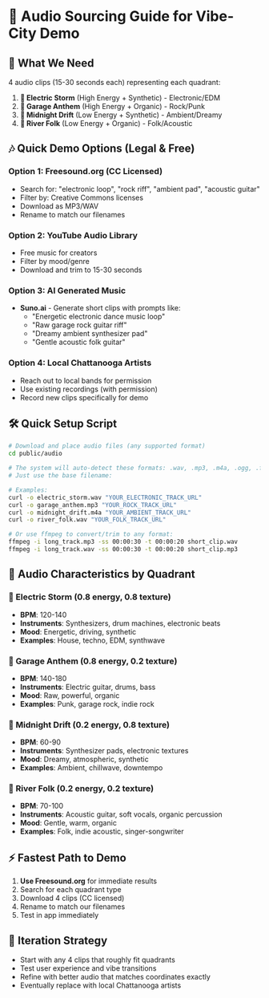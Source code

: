 # 🎵 Audio Sourcing Guide for Vibe-City Demo

## 🎯 What We Need

4 audio clips (15-30 seconds each) representing each quadrant:

1. **🔋 Electric Storm** (High Energy + Synthetic) - Electronic/EDM
2. **🎸 Garage Anthem** (High Energy + Organic) - Rock/Punk  
3. **🌌 Midnight Drift** (Low Energy + Synthetic) - Ambient/Dreamy
4. **🧃 River Folk** (Low Energy + Organic) - Folk/Acoustic

## 🎶 Quick Demo Options (Legal & Free)

### Option 1: Freesound.org (CC Licensed)
- Search for: "electronic loop", "rock riff", "ambient pad", "acoustic guitar"
- Filter by: Creative Commons licenses
- Download as MP3/WAV
- Rename to match our filenames

### Option 2: YouTube Audio Library
- Free music for creators
- Filter by mood/genre
- Download and trim to 15-30 seconds

### Option 3: AI Generated Music
- **Suno.ai** - Generate short clips with prompts like:
  - "Energetic electronic dance music loop"
  - "Raw garage rock guitar riff"
  - "Dreamy ambient synthesizer pad"
  - "Gentle acoustic folk guitar"

### Option 4: Local Chattanooga Artists
- Reach out to local bands for permission
- Use existing recordings (with permission)
- Record new clips specifically for demo

## 🛠️ Quick Setup Script

```bash
# Download and place audio files (any supported format)
cd public/audio

# The system will auto-detect these formats: .wav, .mp3, .m4a, .ogg, .flac
# Just use the base filename:

# Examples:
curl -o electric_storm.wav "YOUR_ELECTRONIC_TRACK_URL"
curl -o garage_anthem.mp3 "YOUR_ROCK_TRACK_URL"  
curl -o midnight_drift.m4a "YOUR_AMBIENT_TRACK_URL"
curl -o river_folk.wav "YOUR_FOLK_TRACK_URL"

# Or use ffmpeg to convert/trim to any format:
ffmpeg -i long_track.mp3 -ss 00:00:30 -t 00:00:20 short_clip.wav
ffmpeg -i long_track.wav -ss 00:00:30 -t 00:00:20 short_clip.mp3
```

## 🎨 Audio Characteristics by Quadrant

### 🔋 Electric Storm (0.8 energy, 0.8 texture)
- **BPM**: 120-140
- **Instruments**: Synthesizers, drum machines, electronic beats
- **Mood**: Energetic, driving, synthetic
- **Examples**: House, techno, EDM, synthwave

### 🎸 Garage Anthem (0.8 energy, 0.2 texture)  
- **BPM**: 140-180
- **Instruments**: Electric guitar, drums, bass
- **Mood**: Raw, powerful, organic
- **Examples**: Punk, garage rock, indie rock

### 🌌 Midnight Drift (0.2 energy, 0.8 texture)
- **BPM**: 60-90
- **Instruments**: Synthesizer pads, electronic textures
- **Mood**: Dreamy, atmospheric, synthetic
- **Examples**: Ambient, chillwave, downtempo

### 🧃 River Folk (0.2 energy, 0.2 texture)
- **BPM**: 70-100  
- **Instruments**: Acoustic guitar, soft vocals, organic percussion
- **Mood**: Gentle, warm, organic
- **Examples**: Folk, indie acoustic, singer-songwriter

## ⚡ Fastest Path to Demo

1. **Use Freesound.org** for immediate results
2. Search for each quadrant type
3. Download 4 clips (CC licensed)
4. Rename to match our filenames
5. Test in app immediately

## 🔄 Iteration Strategy

- Start with any 4 clips that roughly fit quadrants
- Test user experience and vibe transitions
- Refine with better audio that matches coordinates exactly
- Eventually replace with local Chattanooga artists

